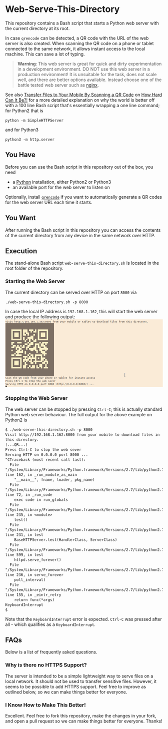 # Web-Serve-This-Directory

This repository contains a Bash script that starts a Python web server with the current directory at its root.

In case `qrencode` can be detected, a QR code with the URL of the web server is also created. When scanning the QR code on a phone or tablet connected to the same network, it allows instant access to the local machine. This can save a lot of typing.

> **Warning**:  This web server is great for quick and dirty experimentation in a development environment. DO NOT use this web server in a production environment! It is unsuitable for the task, does not scale well, and there are better options available. Instead choose one of the battle tested web server such as [nginx](http://nginx.org/).

See also [Transfer Files to Your Mobile By Scanning a QR Code](https://www.how-hard-can-it.be/transfer-files-to-your-mobile-by-scanning-a-qr-code/) on [How Hard Can It Be?!](https://www.how-hard-can-it.be/) for a more detailed explanation on why the world is better off with a 100 line Bash script that's essentially wrapping a one line command; for Python2 that is
```
python -m SimpleHTTPServer
```
and for Python3
```
python3 -m http.server
```


## You Have

Before you can use the Bash script in this repository out of the box, you need

 - a [Python](https://www.python.org/) installation, either Python2 or Python3
 - an available port for the web server to listen on

Optionally, install [`qrencode`](https://fukuchi.org/works/qrencode/index.html.en) if you want to automatically generate a QR codes for the web server URL each time it starts.


## You Want

After running the Bash script in this repository you can access the contents of the current directory from any device in the same network over HTTP.


## Execution

The stand-alone Bash script `web-serve-this-directory.sh` is located in the root folder of the repository.

### Starting the Web Server

The current directory can be served over HTTP on port `8000` via
```
./web-serve-this-directory.sh -p 8000
```

In case the local IP address is `192.168.1.162`, this will start the web server and produce the following output:
![Screenshot showing the output](doc/images/screenshot_qr_code.png)


### Stopping the Web Server

The web server can be stopped by pressing `Ctrl-C`; this is actually standard Python web server behaviour. The full output for the above example on Python2 is
```
$ ./web-serve-this-directory.sh -p 8000
Visit http://192.168.1.162:8000 from your mobile to download files in this directory.
[...QR...]
Press Ctrl-C to stop the web sever
Serving HTTP on 0.0.0.0 port 8000 ...
^CTraceback (most recent call last):
  File "/System/Library/Frameworks/Python.framework/Versions/2.7/lib/python2.7/runpy.py", line 162, in _run_module_as_main
    "__main__", fname, loader, pkg_name)
  File "/System/Library/Frameworks/Python.framework/Versions/2.7/lib/python2.7/runpy.py", line 72, in _run_code
    exec code in run_globals
  File "/System/Library/Frameworks/Python.framework/Versions/2.7/lib/python2.7/SimpleHTTPServer.py", line 235, in <module>
    test()
  File "/System/Library/Frameworks/Python.framework/Versions/2.7/lib/python2.7/SimpleHTTPServer.py", line 231, in test
    BaseHTTPServer.test(HandlerClass, ServerClass)
  File "/System/Library/Frameworks/Python.framework/Versions/2.7/lib/python2.7/BaseHTTPServer.py", line 599, in test
    httpd.serve_forever()
  File "/System/Library/Frameworks/Python.framework/Versions/2.7/lib/python2.7/SocketServer.py", line 236, in serve_forever
    poll_interval)
  File "/System/Library/Frameworks/Python.framework/Versions/2.7/lib/python2.7/SocketServer.py", line 155, in _eintr_retry
    return func(*args)
KeyboardInterrupt
$ 
```

Note that the `KeyboardInterrupt` error is expected. `Ctrl-C` was pressed after all - which qualifies as a `KeyboardInterrupt`.


## FAQs

Below is a list of frequently asked questions.

### Why is there no HTTPS Support?

The server is intended to be a simple lightweight way to serve files on a local network. It should not be used to transfer sensitive files. However, it seems to be possible to add HTTPS support. Feel free to improve as outlined below, so we can make things better for everyone.

### I Know How to Make This Better!

Excellent. Feel free to fork this repository, make the changes in your fork, and open a pull request so we can make things better for everyone. Thanks!
